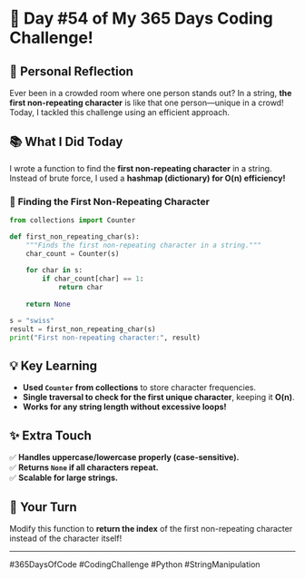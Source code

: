 # 🎯 Day #54 of My 365 Days Coding Challenge!  

## 💭 Personal Reflection  
Ever been in a crowded room where one person stands out? In a string, **the first non-repeating character** is like that one person—unique in a crowd! Today, I tackled this challenge using an efficient approach.  

## 📚 What I Did Today  
I wrote a function to find the **first non-repeating character** in a string. Instead of brute force, I used a **hashmap (dictionary) for O(n) efficiency!**  

### 📝 **Finding the First Non-Repeating Character**  

```python
from collections import Counter

def first_non_repeating_char(s):
    """Finds the first non-repeating character in a string."""
    char_count = Counter(s)  
    
    for char in s:
        if char_count[char] == 1:
            return char  
    
    return None 

s = "swiss"
result = first_non_repeating_char(s)
print("First non-repeating character:", result) 
```

## 💡 Key Learning  
- **Used `Counter` from collections** to store character frequencies.  
- **Single traversal to check for the first unique character**, keeping it **O(n)**.  
- **Works for any string length without excessive loops!**  

## ✨ Extra Touch  
✅ **Handles uppercase/lowercase properly (case-sensitive).**  
✅ **Returns `None` if all characters repeat.**  
✅ **Scalable for large strings.**  

## 🚀 Your Turn  
Modify this function to **return the index** of the first non-repeating character instead of the character itself!  

---

#365DaysOfCode #CodingChallenge #Python #StringManipulation  
